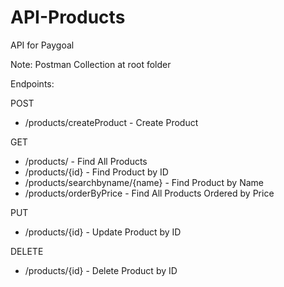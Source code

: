 # API-Products
API for Paygoal

Note: Postman Collection at root folder

Endpoints:

POST
- /products/createProduct		    - Create Product 

GET
- /products/						        - Find All Products
- /products/{id} 				        - Find Product by ID
- /products/searchbyname/{name}	- Find Product by Name
- /products/orderByPrice			  - Find All Products Ordered by Price	

PUT
- /products/{id}					      - Update Product by ID

DELETE
- /products/{id}					      - Delete Product by ID



